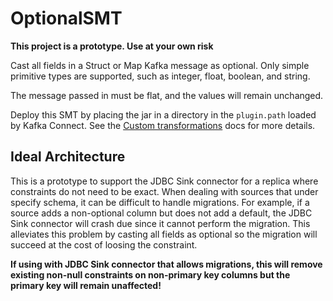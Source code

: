 # OptionalSMT

**This project is a prototype. Use at your own risk**

Cast all fields in a Struct or Map Kafka message as optional. Only simple primitive types are supported, such as 
integer, float, boolean, and string. 

The message passed in must be flat, and the values will remain unchanged.

Deploy this SMT by placing the jar in a directory in the `plugin.path` loaded by Kafka Connect.
See the [Custom transformations](https://docs.confluent.io/current/connect/transforms/custom.html#custom-transform) 
docs for more details.

## Ideal Architecture

This is a prototype to support the JDBC Sink connector for a replica where constraints do not need to be exact.
When dealing with sources that under specify schema, it can be difficult to handle migrations. For example, if a
source adds a non-optional column but does not add a default, the JDBC Sink connector will crash due since it cannot 
perform the migration. This alleviates this problem by casting all fields as optional so the migration will succeed at
the cost of loosing the constraint.

**If using with JDBC Sink connector that allows migrations, this will remove existing non-null constraints on 
non-primary key columns but the primary key will remain unaffected!**

